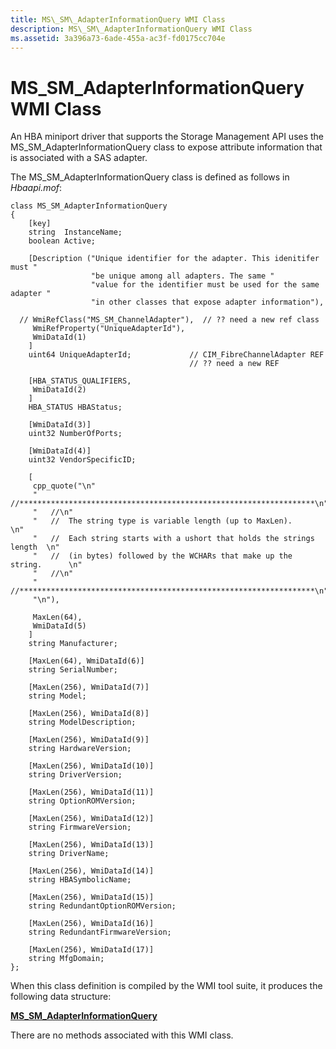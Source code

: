 ```yaml
---
title: MS\_SM\_AdapterInformationQuery WMI Class
description: MS\_SM\_AdapterInformationQuery WMI Class
ms.assetid: 3a396a73-6ade-455a-ac3f-fd0175cc704e
---
```


# MS\_SM\_AdapterInformationQuery WMI Class


An HBA miniport driver that supports the Storage Management API uses the MS\_SM\_AdapterInformationQuery class to expose attribute information that is associated with a SAS adapter.

The MS\_SM\_AdapterInformationQuery class is defined as follows in *Hbaapi.mof*:

```
class MS_SM_AdapterInformationQuery
{
    [key] 
    string  InstanceName;
    boolean Active;

    [Description ("Unique identifier for the adapter. This idenitifer must "
                  "be unique among all adapters. The same "
                  "value for the identifier must be used for the same adapter "
                  "in other classes that expose adapter information"),

  // WmiRefClass("MS_SM_ChannelAdapter"),  // ?? need a new ref class
     WmiRefProperty("UniqueAdapterId"),
     WmiDataId(1)
    ]
    uint64 UniqueAdapterId;             // CIM_FibreChannelAdapter REF
                                        // ?? need a new REF 

    [HBA_STATUS_QUALIFIERS, 
     WmiDataId(2)
    ]
    HBA_STATUS HBAStatus;

    [WmiDataId(3)]
    uint32 NumberOfPorts;   

    [WmiDataId(4)]
    uint32 VendorSpecificID;

    [
     cpp_quote("\n"
     "   //******************************************************************\n"
     "   //\n"
     "   //  The string type is variable length (up to MaxLen).              \n"
     "   //  Each string starts with a ushort that holds the strings length  \n"
     "   //  (in bytes) followed by the WCHARs that make up the string.      \n"
     "   //\n"
     "   //******************************************************************\n"
     "\n"),

     MaxLen(64), 
     WmiDataId(5)
    ]
    string Manufacturer;

    [MaxLen(64), WmiDataId(6)]
    string SerialNumber;

    [MaxLen(256), WmiDataId(7)]
    string Model;

    [MaxLen(256), WmiDataId(8)]
    string ModelDescription;

    [MaxLen(256), WmiDataId(9)]
    string HardwareVersion;

    [MaxLen(256), WmiDataId(10)]
    string DriverVersion;

    [MaxLen(256), WmiDataId(11)]
    string OptionROMVersion;

    [MaxLen(256), WmiDataId(12)]
    string FirmwareVersion;

    [MaxLen(256), WmiDataId(13)]
    string DriverName;

    [MaxLen(256), WmiDataId(14)]
    string HBASymbolicName;

    [MaxLen(256), WmiDataId(15)]
    string RedundantOptionROMVersion;

    [MaxLen(256), WmiDataId(16)]
    string RedundantFirmwareVersion;

    [MaxLen(256), WmiDataId(17)]
    string MfgDomain;
};
```

When this class definition is compiled by the WMI tool suite, it produces the following data structure:

[**MS\_SM\_AdapterInformationQuery**](https://msdn.microsoft.com/library/windows/hardware/ff563194)

There are no methods associated with this WMI class.

 

 





